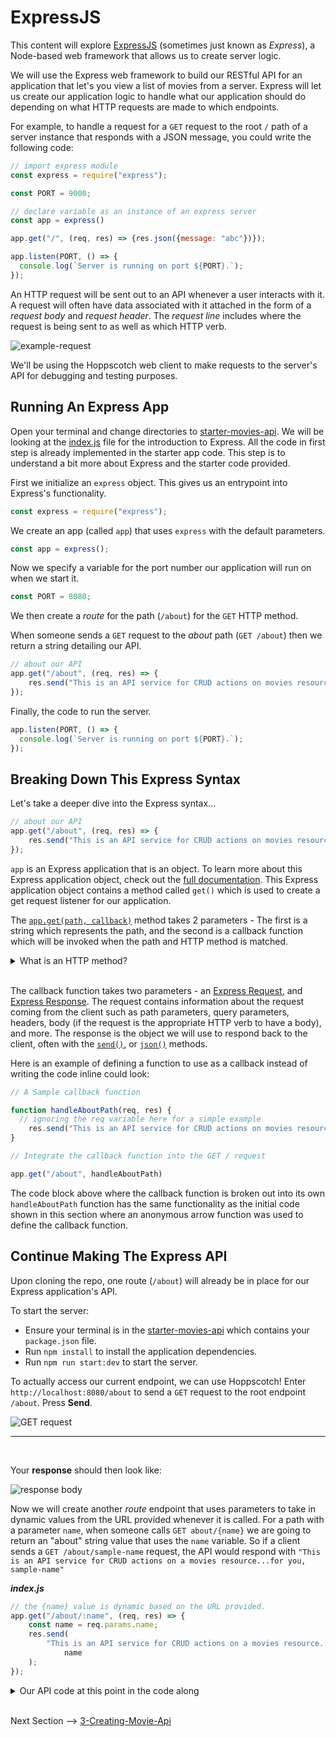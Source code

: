# ExpressJS

This content will explore [ExpressJS](https://expressjs.com/en/starter/installing.html) (sometimes just known as *Express*), a Node-based web framework that allows us to create server logic. 

We will use the Express web framework to build our RESTful API for an application that let's you view a list of movies from a server. Express will let us create our application logic to handle what our application should do depending on what HTTP requests are made to which endpoints.

For example, to handle a request for a `GET` request to the root `/` path of a server instance that responds with a JSON message, you could write the following code:

```js
// import express module
const express = require("express");

const PORT = 9000;

// declare variable as an instance of an express server
const app = express()

app.get("/", (req, res) => {res.json({message: "abc"})});

app.listen(PORT, () => {
  console.log(`Server is running on port ${PORT}.`);
});
```

An HTTP request will be sent out to an API whenever a user interacts with it. A request will often have data associated with it attached in the form of a *request body* and *request header*. The *request line* includes where the request is being sent to as well as which HTTP verb.

![example-request](./images/request-structure.png) 

We'll be using the Hoppscotch web client to make requests to the server's API for debugging and testing purposes.


## Running An Express App

Open your terminal and change directories to [starter-movies-api](../reference/starter-movies-api/). We will be looking at the [index.js](../reference/starter-movies-api/index.js) file for the introduction to Express. All the code in first step is already implemented in the starter app code. This step is to understand a bit more about Express and the starter code provided.

First we initialize an `express` object. This gives us an entrypoint into Express's functionality.

```javascript
const express = require("express");
```

We create an app (called `app`) that uses `express` with the default parameters.

```javascript
const app = express();
```

Now we specify a variable for the port number our application will run on when we start it.

```js
const PORT = 8080;
```

We then create a *route* for the path (`/about`) for the `GET` HTTP method.

When someone sends a `GET` request to the *about* path (`GET /about`) then we return a string detailing our API.

```javascript
// about our API
app.get("/about", (req, res) => {
	res.send("This is an API service for CRUD actions on movies resources.");
});
```

Finally, the code to run the server.

```javascript
app.listen(PORT, () => {
  console.log(`Server is running on port ${PORT}.`);
});
```

## Breaking Down This Express Syntax

Let's take a deeper dive into the Express syntax...

```js
// about our API
app.get("/about", (req, res) => {
	res.send("This is an API service for CRUD actions on movies resources.");
});
```

`app` is an Express application that is an object. To learn more about this Express application object, check out the [full documentation](https://expressjs.com/en/4x/api.html). This Express application object contains a method called `get()` which is used to create a get request listener for our application.

The [`app.get(path, callback)`](https://expressjs.com/en/4x/api.html#app.get.method) method takes 2 parameters - The first is a string which represents the path, and the second is a callback function which will be invoked when the path and HTTP method is matched.

<details>
<summary>What is an HTTP method?</summary>
<br>

> An HTTP method is a way to annotate to an API what the intended action is for a given endpoint. Here are some common endpoints and their paired intended action:
>
> - GET - Get data
> - POST - Create data
> - PUT - Update data
> - DELETE - Delete data
>
</details>
<br>

The callback function takes two parameters - an [Express Request](https://expressjs.com/en/4x/api.html#req), and [Express Response](https://expressjs.com/en/4x/api.html#res). The request contains information about the request coming from the client such as path parameters, query parameters, headers, body (if the request is the appropriate HTTP verb to have a body), and more. The response is the object we will use to respond back to the client, often with the [`send()`](https://expressjs.com/en/4x/api.html#res.send), or [`json()`](https://expressjs.com/en/4x/api.html#res.json) methods.

Here is an example of defining a function to use as a callback instead of writing the code inline could look:

```js
// A Sample callback function

function handleAboutPath(req, res) {
  // ignoring the req variable here for a simple example
	res.send("This is an API service for CRUD actions on movies resources.");
}

// Integrate the callback function into the GET / request

app.get("/about", handleAboutPath)
```

The code block above where the callback function is broken out into its own `handleAboutPath` function has the same functionality as the initial code shown in this section where an anonymous arrow function was used to define the callback function.

## Continue Making The Express API

Upon cloning the repo, one route (`/about`) will already be in place for our Express application's API.

To start the server:

- Ensure your terminal is in the [starter-movies-api](../reference/starter-movies-api/) which contains your `package.json` file.
- Run `npm install` to install the application dependencies.
- Run `npm run start:dev` to start the server.

To actually access our current endpoint, we can use Hoppscotch! Enter `http://localhost:8080/about` to send a `GET` request to the root endpoint `/about`. Press **Send**.

![GET request](./images/request.png) 
<br>

----

<br>

Your **response** should then look like:

![response body](./images/response-body.png) 

Now we will create another *route* endpoint that uses parameters to take in dynamic values from the URL provided whenever it is called. For a path with a parameter `name`, when someone calls `GET about/{name}` we are going to return an "about" string value that uses the `name` variable. So if a client sends a `GET /about/sample-name` request, the API would respond with `"This is an API service for CRUD actions on a movies resource...for you, sample-name"`

***index.js***

```javascript
// the {name} value is dynamic based on the URL provided.
app.get("/about/:name", (req, res) => {
	const name = req.params.name;
	res.send(
		"This is an API service for CRUD actions on a movies resource...for you, " +
			name
	);
});
```

<details>
<summary>Our API code at this point in the code along</summary>
<br>

***index.js***


```js
const express = require("express");
const app = express();
const PORT = 8080;

// about our API
app.get("/about", (req, res) => {
	res.send("This is an API service for CRUD actions on movies resources.");
});

// the {name} value is dynamic based on the URL provided.
app.get("/about/:name", (req, res) => {
	const name = req.params.name;
	res.send("This is an API service for CRUD actions on a movies resource...for you " + name);
});

app.listen(PORT, () => {
	console.log(`Server is running on port ${PORT}.`);
});

```

</details>
<br>
 
Next Section --> [3-Creating-Movie-Api](./../3-creating-movie-api/README.md)
